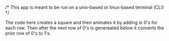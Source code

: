 /* This app is meant to be run on a unix-based or linux-based terminal (CLI) */

The code here creates a square and then animates it by adding in 0's for each row.
Then after the next row of 0's is genereated below it converts the prior row of 0's to 1's.


